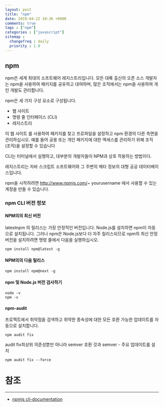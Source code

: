 ```yaml
---
layout: post
title: "npm"
date: 2019-04-22 10:36 +0900
comments: true
tags : ["npm"]
categories : ["javascript"]
sitemap :
  changefreq : daily
  priority : 1.0
---
```


## npm

npm은 세계 최대의 소프트웨어 레지스트리입니다. 
모든 대륙 출신의 오픈 소스 개발자는 npm을 사용하여 패키지를 공유하고 대여하며, 많은 조직에서는 npm을 사용하여 개인 개발도 관리합니다.

npm은 세 가지 구성 요소로 구성됩니다.

* 웹 사이트
* 명령 줄 인터페이스 (CLI)
* 레지스트리

이 웹 사이트 를 사용하여 패키지를 찾고 프로파일을 설정하고 npm 환경의 다른 측면을 관리하십시오. 
예를 들어 공용 또는 개인 패키지에 대한 액세스를 관리하기 위해 조직 (조직)을 설정할 수 있습니다


CLI는 터미널에서 실행하고, 대부분의 개발자들이 NPM과 상호 작용하는 방법이다.

레지스트리는 자바 스크립트 소프트웨어와 그 주변의 메타 정보의 대형 공공 데이터베이스입니다.

npm을 시작하려면 http://www.npmjs.com/~ yourusername 에서 사용할 수 있는 계정을 만들 수 있습니다.

### npm CLI 버전 정보

#### NPM의의 최신 버전

latestnpm 의 릴리스는 가장 안정적인 버전입니다. Node.js를 설치하면 npm이 자동으로 설치됩니다. 
그러나 npm은 Node.js보다 더 자주 릴리스되므로 npm의 최신 안정 버전을 설치하려면 명령 줄에서 다음을 실행하십시오.

```
npm install npm@latest -g
```

#### NPM의의 다음 릴리스

```
npm install npm@next -g
```

#### npm 및 Node.js 버전 검사하기

```
node -v
npm -v
```

#### npm-audit

프로젝트에서 취약점을 검색하고 취약한 종속성에 대한 모든 호환 가능한 업데이트를 자동으로 설치합니다.

```
npm audit fix
```

audit fix최상위 의존성뿐만 아니라 semver 호환 것과 semver - 주요 업데이트를 설치

```
npm audit fix --force
```

# 참조
-----
* [npmjs cli-documentation](https://docs.npmjs.com/cli-documentation/)


